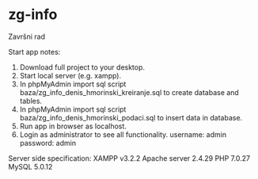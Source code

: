# zg-info
Završni rad

Start app notes: 
1. Download full project to your desktop.
2. Start local server (e.g. xampp).
3. In phpMyAdmin import sql script baza/zg_info_denis_hmorinski_kreiranje.sql to create database and tables.
4. In phpMyAdmin import sql script baza/zg_info_denis_hmorinski_podaci.sql to insert data in database.
5. Run app in browser as localhost.
6. Login as administrator to see all functionality.
    username: admin
    password: admin


Server side specification:
XAMPP v3.2.2
Apache server 2.4.29
PHP 7.0.27
MySQL 5.0.12
